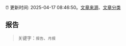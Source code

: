 :alarm_clock: 更新时间: 2025-04-17 08:46:50。[文章来源](/README.md)、[文章分类](/TAGS.md)

## 报告


> 关键字：`报告`、`月报`




